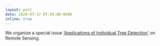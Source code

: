 ```yaml
---
layout: post
date: 2020-07-17 07:59:00-0400
inline: true
---
```


We organize a special issue ['Applications of Individual Tree Detection'](https://www.mdpi.com/journal/remotesensing/special_issues/applications_individual_tree_detection) on Remote Sensing.
